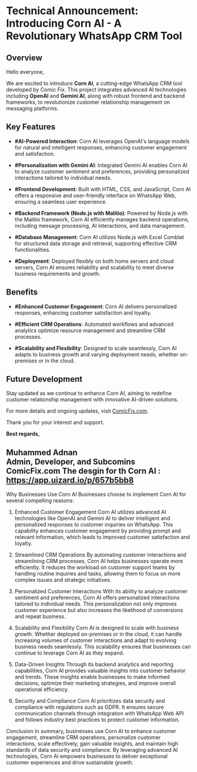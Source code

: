# Technical Announcement: Introducing Corn AI - A Revolutionary WhatsApp CRM Tool

## Overview

Hello everyone,

We are excited to introduce **Corn AI**, a cutting-edge WhatsApp CRM tool developed by Comic Fix. This project integrates advanced AI technologies including **OpenAI** and **Gemini AI**, along with robust frontend and backend frameworks, to revolutionize customer relationship management on messaging platforms.

## Key Features

- **#AI-Powered Interaction**: Corn AI leverages OpenAI's language models for natural and intelligent responses, enhancing customer engagement and satisfaction.

- **#Personalization with Gemini AI**: Integrated Gemini AI enables Corn AI to analyze customer sentiment and preferences, providing personalized interactions tailored to individual needs.

- **#Frontend Development**: Built with HTML, CSS, and JavaScript, Corn AI offers a responsive and user-friendly interface on WhatsApp Web, ensuring a seamless user experience.

- **#Backend Framework (Node.js with Malitio)**: Powered by Node.js with the Malitio framework, Corn AI efficiently manages backend operations, including message processing, AI interactions, and data management.

- **#Database Management**: Corn AI utilizes Node.js with Excel Comblat for structured data storage and retrieval, supporting effective CRM functionalities.

- **#Deployment**: Deployed flexibly on both home servers and cloud servers, Corn AI ensures reliability and scalability to meet diverse business requirements and growth.

## Benefits

- **#Enhanced Customer Engagement**: Corn AI delivers personalized responses, enhancing customer satisfaction and loyalty.

- **#Efficient CRM Operations**: Automated workflows and advanced analytics optimize resource management and streamline CRM processes.

- **#Scalability and Flexibility**: Designed to scale seamlessly, Corn AI adapts to business growth and varying deployment needs, whether on-premises or in the cloud.

## Future Development

Stay updated as we continue to enhance Corn AI, aiming to redefine customer relationship management with innovative AI-driven solutions.

For more details and ongoing updates, visit [ComicFix.com](https://www.linkedin.com/company/comicfix-com).

Thank you for your interest and support.

**Best regards,**

**Muhammed Adnan**  
**Admin, Developer, and Subcomins**  
**ComicFix.com**
The desgin for th Corn AI : https://app.uizard.io/p/657b5bb8
---------------------------------------------------------------------------------------------------------------------------------------------------------------------------------------------------------------------
Why Businesses Use Corn AI
Businesses choose to implement Corn AI for several compelling reasons:

1. Enhanced Customer Engagement
Corn AI utilizes advanced AI technologies like OpenAI and Gemini AI to deliver intelligent and personalized responses to customer inquiries on WhatsApp. This capability enhances customer engagement by providing prompt and relevant information, which leads to improved customer satisfaction and loyalty.

2. Streamlined CRM Operations
By automating customer interactions and streamlining CRM processes, Corn AI helps businesses operate more efficiently. It reduces the workload on customer support teams by handling routine inquiries and tasks, allowing them to focus on more complex issues and strategic initiatives.

3. Personalized Customer Interactions
With its ability to analyze customer sentiment and preferences, Corn AI offers personalized interactions tailored to individual needs. This personalization not only improves customer experience but also increases the likelihood of conversions and repeat business.

4. Scalability and Flexibility
Corn AI is designed to scale with business growth. Whether deployed on-premises or in the cloud, it can handle increasing volumes of customer interactions and adapt to evolving business needs seamlessly. This scalability ensures that businesses can continue to leverage Corn AI as they expand.

5. Data-Driven Insights
Through its backend analytics and reporting capabilities, Corn AI provides valuable insights into customer behavior and trends. These insights enable businesses to make informed decisions, optimize their marketing strategies, and improve overall operational efficiency.

6. Security and Compliance
Corn AI prioritizes data security and compliance with regulations such as GDPR. It ensures secure communication channels through integration with WhatsApp Web API and follows industry best practices to protect customer information.

Conclusion
In summary, businesses use Corn AI to enhance customer engagement, streamline CRM operations, personalize customer interactions, scale effectively, gain valuable insights, and maintain high standards of data security and compliance. By leveraging advanced AI technologies, Corn AI empowers businesses to deliver exceptional customer experiences and drive sustainable growth.
